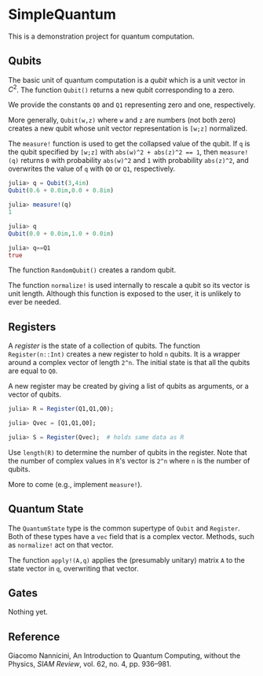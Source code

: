 # SimpleQuantum

This is a demonstration project for quantum computation. 



## Qubits

The basic unit of quantum computation is a *qubit* which is a unit
vector in $C^2$. The function `Qubit()` returns a new qubit corresponding
to a zero. 

We provide the constants `Q0` and `Q1` representing zero and one, 
respectively.

More generally, `Qubit(w,z)` where `w` and `z` are numbers (not both zero)
creates a new qubit whose unit vector representation is `[w;z]` normalized.

The `measure!` function is used to get the collapsed value of the qubit. If `q` is the qubit
specified by `[w;z]` with `abs(w)^2 + abs(z)^2 == 1`, then `measure!(q)` 
returns `0` with probability `abs(w)^2` and `1` with probability `abs(z)^2`, 
and overwrites the value of `q` with `Q0` or `Q1`, respectively.

```julia
julia> q = Qubit(3,4im)
Qubit(0.6 + 0.0im,0.0 + 0.8im)

julia> measure!(q)
1

julia> q
Qubit(0.0 + 0.0im,1.0 + 0.0im)

julia> q==Q1
true
```

The function `RandomQubit()` creates a random qubit.

The function `normalize!` is used internally to rescale a qubit so its
vector is unit length. Although this function is exposed to the user,
it is unlikely to ever be needed.

## Registers

A *register* is the state of a collection of qubits. The function `Register(n::Int)` creates
a new register to hold `n` qubits. It is a wrapper around a complex vector of length `2^n`. 
The initial state is that all the qubits are equal to `Q0`.

A new register may be created by giving a list of qubits as arguments, or a vector of qubits.
```julia
julia> R = Register(Q1,Q1,Q0);

julia> Qvec = [Q1,Q1,Q0];

julia> S = Register(Qvec);  # holds same data as R
```

Use `length(R)` to determine the number of qubits in the register. Note that the number of 
complex values in `R`'s vector is `2^n` where `n` is the number of qubits.

More to come (e.g., implement `measure!`).


## Quantum State

The `QuantumState` type is the common supertype of `Qubit` and `Register`. Both of these
types have a `vec` field that is a complex vector. Methods, such as `normalize!` act on 
that vector. 

The function `apply!(A,q)` applies the (presumably unitary) matrix `A` 
to the state vector in `q`, overwriting that vector.


## Gates

Nothing yet.




## Reference


Giacomo Nannicini, An Introduction to Quantum Computing, without the Physics, *SIAM Review*, vol. 62, no. 4, pp. 936–981.
